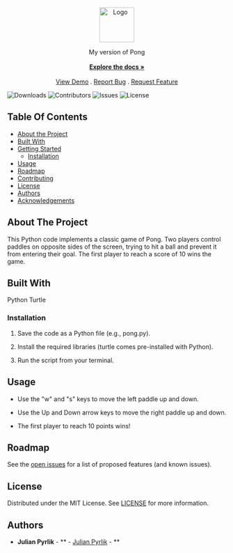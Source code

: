 <br/>
<p align="center">
  <a href="https://github.com/julianpyrlik/Pong">
    <img src="https://static.vecteezy.com/system/resources/previews/020/143/049/original/ping-pong-icon-for-your-website-design-logo-app-ui-free-vector.jpg" alt="Logo" width="80" height="80">
  </a>

  <p align="center">
    My version of Pong
    <br/>
    <br/>
    <a href="https://github.com/julianpyrlik/Pong"><strong>Explore the docs »</strong></a>
    <br/>
    <br/>
    <a href="https://github.com/julianpyrlik/Pong">View Demo</a>
    .
    <a href="https://github.com/julianpyrlik/Pong/issues">Report Bug</a>
    .
    <a href="https://github.com/julianpyrlik/Pong/issues">Request Feature</a>
  </p>
</p>

![Downloads](https://img.shields.io/github/downloads/julianpyrlik/Pong/total) ![Contributors](https://img.shields.io/github/contributors/julianpyrlik/Pong?color=dark-green) ![Issues](https://img.shields.io/github/issues/julianpyrlik/Pong) ![License](https://img.shields.io/github/license/julianpyrlik/Pong) 

## Table Of Contents

* [About the Project](#about-the-project)
* [Built With](#built-with)
* [Getting Started](#getting-started)
  * [Installation](#installation)
* [Usage](#usage)
* [Roadmap](#roadmap)
* [Contributing](#contributing)
* [License](#license)
* [Authors](#authors)
* [Acknowledgements](#acknowledgements)

## About The Project

This Python code implements a classic game of Pong. Two players control paddles on opposite sides of the screen, trying to hit a ball and prevent it from entering their goal. The first player to reach a score of 10 wins the game.

## Built With

Python
Turtle

### Installation

1. Save the code as a Python file (e.g., pong.py).

2. Install the required libraries (turtle comes pre-installed with Python).

3. Run the script from your terminal.

## Usage

- Use the "w" and "s" keys to move the left paddle up and down.

- Use the Up and Down arrow keys to move the right paddle up and down.

- The first player to reach 10 points wins!

## Roadmap

See the [open issues](https://github.com/julianpyrlik/Pong/issues) for a list of proposed features (and known issues).


## License

Distributed under the MIT License. See [LICENSE](https://github.com/julianpyrlik/Pong/blob/main/LICENSE.md) for more information.

## Authors

* **Julian Pyrlik** - ** - [Julian Pyrlik](https://github.com/julianpyrlik) - **
